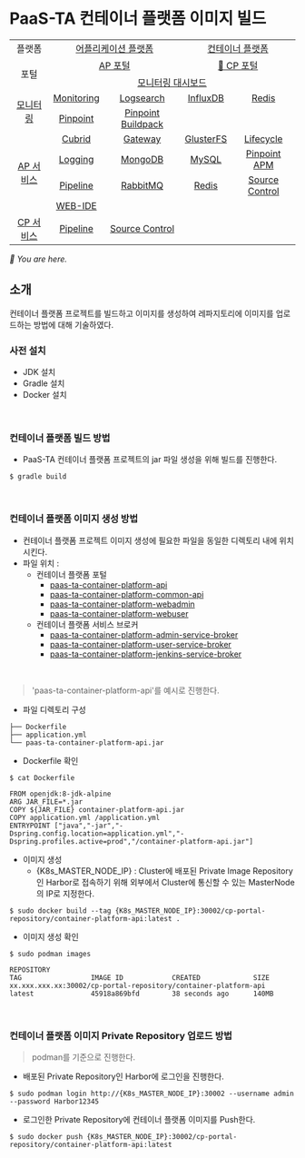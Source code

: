 # PaaS-TA 컨테이너 플랫폼 이미지 빌드

<table>
  <tr>
    <td colspan=2 align=center>플랫폼</td>
    <td colspan=2 align=center><a href="https://github.com/PaaS-TA/paasta-deployment">어플리케이션 플랫폼</a></td>
    <td colspan=2 align=center><a href="https://github.com/PaaS-TA/paas-ta-container-platform">컨테이너 플랫폼</a></td>
  </tr>
  <tr>
    <td colspan=2 rowspan=2 align=center>포털</td>
    <td colspan=2 align=center><a href="https://github.com/PaaS-TA/portal-deployment">AP 포털</a></td>
    <td colspan=2 align=center><a href="https://github.com/PaaS-TA/container-platform-portal-release">🚩 CP 포털</a></td>
  </tr>
  <tr align=center>
    <td colspan=4><a href="https://github.com/PaaS-TA/PaaS-TA-Monitoring">모니터링 대시보드</a></td>
  </tr>
  <tr align=center>
    <td rowspan=2 colspan=2><a href="https://github.com/PaaS-TA/monitoring-deployment">모니터링</a></td>
    <td><a href="https://github.com/PaaS-TA/PaaS-TA-Monitoring-Release">Monitoring</a></td>
    <td><a href="https://github.com/PaaS-TA/paas-ta-monitoring-logsearch-release">Logsearch</a></td>
    <td><a href="https://github.com/PaaS-TA/paas-ta-monitoring-influxdb-release">InfluxDB</a></td>
    <td><a href="https://github.com/PaaS-TA/paas-ta-monitoring-redis-release">Redis</a></td>
  </tr>
  <tr align=center>
    <td><a href="https://github.com/PaaS-TA/PAAS-TA-PINPOINT-MONITORING-RELEASE">Pinpoint</td>
    <td><a href="https://github.com/PaaS-TA/PAAS-TA-PINPOINT-MONITORING-BUILDPACK">Pinpoint Buildpack</td>
    <td></td>
    <td></td>
  </tr>
  </tr>
  <tr align=center>
    <td rowspan=4 colspan=2><a href="https://github.com/PaaS-TA/service-deployment">AP 서비스</a></td>
    <td><a href="https://github.com/PaaS-TA/PAAS-TA-CUBRID-RELEASE">Cubrid</a></td>
    <td><a href="https://github.com/PaaS-TA/PAAS-TA-API-GATEWAY-SERVICE-RELEASE">Gateway</a></td>
    <td><a href="https://github.com/PaaS-TA/PAAS-TA-GLUSTERFS-RELEASE">GlusterFS</a></td>
    <td><a href="https://github.com/PaaS-TA/PAAS-TA-APP-LIFECYCLE-SERVICE-RELEASE">Lifecycle</a></td>
  </tr>
  <tr align=center>
    <td><a href="https://github.com/PaaS-TA/PAAS-TA-LOGGING-SERVICE-RELEASE">Logging</a></td>
    <td><a href="https://github.com/PaaS-TA/PAAS-TA-MONGODB-SHARD-RELEASE">MongoDB</a></td>
    <td><a href="https://github.com/PaaS-TA/PAAS-TA-MYSQL-RELEASE">MySQL</a></td>
    <td><a href="https://github.com/PaaS-TA/PAAS-TA-PINPOINT-RELEASE">Pinpoint APM</a></td>
  </tr>
  <tr align=center>
    <td><a href="https://github.com/PaaS-TA/PAAS-TA-DELIVERY-PIPELINE-RELEASE">Pipeline</a></td>
    <td align=center><a href="https://github.com/PaaS-TA/rabbitmq-release">RabbitMQ</a></td>
    <td><a href="https://github.com/PaaS-TA/PAAS-TA-ON-DEMAND-REDIS-RELEASE">Redis</a></td>
    <td><a href="https://github.com/PaaS-TA/PAAS-TA-SOURCE-CONTROL-RELEASE">Source Control</a></td>
  </tr>
  <tr align=center>
    <td><a href="https://github.com/PaaS-TA/PAAS-TA-WEB-IDE-RELEASE-NEW">WEB-IDE</a></td>
    <td></td>
    <td></td>
    <td></td>
  </tr>
  <tr align=center>
    <td rowspan=1 colspan=2><a href="https://github.com/PaaS-TA/paas-ta-container-platform-deployment">CP 서비스</a></td>
    <td><a href="https://github.com/PaaS-TA/container-platform-pipeline-release">Pipeline</a></td>
    <td><a href="https://github.com/PaaS-TA/container-platform-source-control-release">Source Control</a></td>
    <td></td>
    <td></td>
  </tr>
</table>
<i>🚩 You are here.</i>

## 소개
컨테이너 플랫폼 프로젝트를 빌드하고 이미지를 생성하여 레파지토리에 이미지를 업로드하는 방법에 대해 기술하였다.
### 사전 설치
- JDK 설치
- Gradle 설치
- Docker 설치

<br>

### 컨테이너 플랫폼 빌드 방법
- PaaS-TA 컨테이너 플랫폼 프로젝트의 jar 파일 생성을 위해 빌드를 진행한다.
```
$ gradle build
```

<br>

### 컨테이너 플랫폼 이미지 생성 방법
- 컨테이너 플랫폼 프로젝트 이미지 생성에 필요한 파일을 동일한 디렉토리 내에 위치 시킨다.
- 파일 위치 : <br>
  + 컨테이너 플랫폼 포털
      - [paas-ta-container-platform-api](portal/paas-ta-container-platform-api)
      - [paas-ta-container-platform-common-api](portal/paas-ta-container-platform-common-api)
      - [paas-ta-container-platform-webadmin](portal/paas-ta-container-platform-webadmin)
      - [paas-ta-container-platform-webuser](portal/paas-ta-container-platform-webuser)
  + 컨테이너 플랫폼 서비스 브로커
      - [paas-ta-container-platform-admin-service-broker](service-broker/paas-ta-container-platform-admin-service-broker)
      - [paas-ta-container-platform-user-service-broker](service-broker/paas-ta-container-platform-user-service-broker)  
      - [paas-ta-container-platform-jenkins-service-broker](service-broker/paas-ta-container-platform-jenkins-service-broker)  

<br>

> 'paas-ta-container-platform-api'를 예시로 진행한다.

- 파일 디렉토리 구성
```
├── Dockerfile
├── application.yml
└── paas-ta-container-platform-api.jar
```
- Dockerfile 확인
```
$ cat Dockerfile
```
```
FROM openjdk:8-jdk-alpine
ARG JAR_FILE=*.jar
COPY ${JAR_FILE} container-platform-api.jar
COPY application.yml /application.yml
ENTRYPOINT ["java","-jar","-Dspring.config.location=application.yml","-Dspring.profiles.active=prod","/container-platform-api.jar"]
```
- 이미지 생성
  + {K8s_MASTER_NODE_IP} : Cluster에 배포된 Private Image Repository 인 Harbor로 접속하기 위해 외부에서 Cluster에 통신할 수 있는 MasterNode의 IP로 지정한다.
```
$ sudo docker build --tag {K8s_MASTER_NODE_IP}:30002/cp-portal-repository/container-platform-api:latest .
```
- 이미지 생성 확인
```
$ sudo podman images

REPOSITORY                                                            TAG                 IMAGE ID            CREATED             SIZE
xx.xxx.xxx.xx:30002/cp-portal-repository/container-platform-api          latest              45918a869bfd        38 seconds ago      140MB
```

<br>

### 컨테이너 플랫폼 이미지 Private Repository 업로드 방법
> podman를 기준으로 진행한다.

- 배포된 Private Repository인 Harbor에 로그인을 진행한다.
```
$ sudo podman login http://{K8s_MASTER_NODE_IP}:30002 --username admin --password Harbor12345
```

- 로그인한 Private Repository에 컨테이너 플랫폼 이미지를 Push한다.
```
$ sudo docker push {K8s_MASTER_NODE_IP}:30002/cp-portal-repository/container-platform-api:latest
```